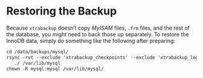 # Restoring the Backup

Because `xtrabackup` doesn’t copy *MyISAM* files, `.frm` files, and the rest of the database, you might need to back those up separately. To restore the InnoDB data, simply do something like the following after preparing:

```default
cd /data/backups/mysql/
rsync -rvt --exclude 'xtrabackup_checkpoints' --exclude 'xtrabackup_logfile' \
   ./ /var/lib/mysql
chown -R mysql:mysql /var/lib/mysql/
```
